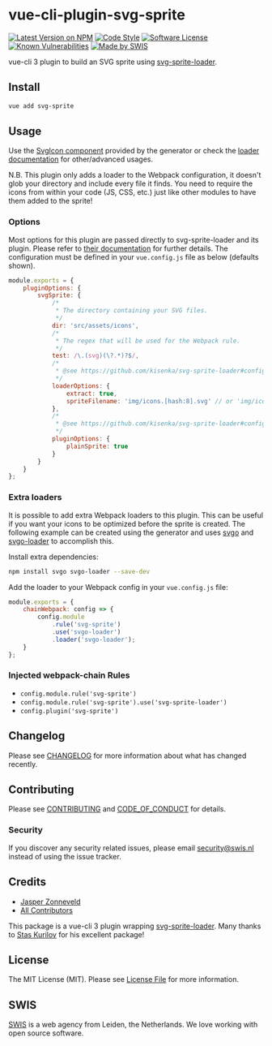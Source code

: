 # vue-cli-plugin-svg-sprite

[![Latest Version on NPM](https://img.shields.io/npm/v/vue-cli-plugin-svg-sprite.svg)](https://www.npmjs.com/package/vue-cli-plugin-svg-sprite)
[![Code Style](https://img.shields.io/badge/code%20style-standard-brightgreen.svg)](http://standardjs.com)
[![Software License](https://img.shields.io/github/license/swisnl/vue-cli-plugin-svg-sprite.svg)](LICENSE.md)
[![Known Vulnerabilities](https://img.shields.io/snyk/vulnerabilities/npm/vue-cli-plugin-svg-sprite.svg)](https://snyk.io/test/github/swisnl/vue-cli-plugin-svg-sprite?targetFile=package.json)
[![Made by SWIS](https://img.shields.io/badge/%F0%9F%9A%80-made%20by%20SWIS-%23D9021B.svg)](https://www.swis.nl)

vue-cli 3 plugin to build an SVG sprite using [svg-sprite-loader](https://github.com/kisenka/svg-sprite-loader).

## Install

```bash
vue add svg-sprite
```

## Usage

Use the [SvgIcon component](template/src/components/SvgIcon.vue) provided by the generator or check the [loader documentation](https://github.com/kisenka/svg-sprite-loader#runtime-configuration) for other/advanced usages.

N.B. This plugin only adds a loader to the Webpack configuration, it doesn't glob your directory and include every file it finds. You need to require the icons from within your code (JS, CSS, etc.) just like other modules to have them added to the sprite!

### Options

Most options for this plugin are passed directly to svg-sprite-loader and its plugin.
Please refer to [their documentation](https://github.com/kisenka/svg-sprite-loader#configuration) for further details.
The configuration must be defined in your `vue.config.js` file as below (defaults shown).

```javascript
module.exports = {
    pluginOptions: {
        svgSprite: {
            /*
             * The directory containing your SVG files.
             */
            dir: 'src/assets/icons',
            /*
             * The regex that will be used for the Webpack rule.
             */
            test: /\.(svg)(\?.*)?$/,
            /*
             * @see https://github.com/kisenka/svg-sprite-loader#configuration
             */
            loaderOptions: {
                extract: true,
                spriteFilename: 'img/icons.[hash:8].svg' // or 'img/icons.svg' if filenameHashing == false
            },
            /*
             * @see https://github.com/kisenka/svg-sprite-loader#configuration
             */
            pluginOptions: {
                plainSprite: true
            }    
        }    
    }    
};
```

### Extra loaders

It is possible to add extra Webpack loaders to this plugin.
This can be useful if you want your icons to be optimized before the sprite is created.
The following example can be created using the generator and uses [svgo](https://github.com/svg/svgo) and [svgo-loader](https://github.com/rpominov/svgo-loader) to accomplish this.

Install extra dependencies:
```bash
npm install svgo svgo-loader --save-dev
```

Add the loader to your Webpack config in your `vue.config.js` file:
```javascript
module.exports = {
    chainWebpack: config => {
        config.module
            .rule('svg-sprite')
            .use('svgo-loader')
            .loader('svgo-loader');
    }
};
```

### Injected webpack-chain Rules

- `config.module.rule('svg-sprite')`
- `config.module.rule('svg-sprite').use('svg-sprite-loader')`
- `config.plugin('svg-sprite')`

## Changelog

Please see [CHANGELOG](CHANGELOG.md) for more information about what has changed recently.

## Contributing

Please see [CONTRIBUTING](CONTRIBUTING.md) and [CODE_OF_CONDUCT](CODE_OF_CONDUCT.md) for details.

### Security

If you discover any security related issues, please email security@swis.nl instead of using the issue tracker.

## Credits

- [Jasper Zonneveld](https://github.com/JaZo)
- [All Contributors](../../contributors)

This package is a vue-cli 3 plugin wrapping [svg-sprite-loader](https://github.com/kisenka/svg-sprite-loader). Many thanks to [Stas Kurilov](https://github.com/kisenka) for his excellent package!

## License

The MIT License (MIT). Please see [License File](LICENSE.md) for more information.

## SWIS

[SWIS](https://www.swis.nl) is a web agency from Leiden, the Netherlands. We love working with open source software.
